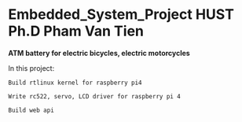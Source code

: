 # Embedded_System_Project HUST Ph.D Pham Van Tien
**ATM battery for electric bicycles, electric motorcycles**

In  this project:
    
    Build rtlinux kernel for raspberry pi4
    
    Write rc522, servo, LCD driver for raspberry pi 4
    
    Build web api
